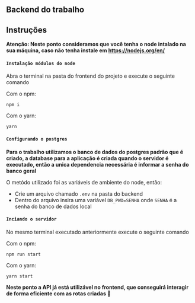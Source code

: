 ## Backend do trabalho

## Instruções

**Atenção: Neste ponto consideramos que você tenha o node intalado na sua máquina, caso não tenha instale em https://nodejs.org/en/**

#### `Instalação módulos do node`

Abra o terminal na pasta do frontend do projeto e execute o seguinte comando

Com o npm: 

`npm i`

Com o yarn:

`yarn`

#### `Configurando o postgres`

**Para o trabalho utilizamos o banco de dados do postgres padrão que é criado, a database para a aplicação é criada quando o servidor é executado, então a unica dependencia necessária é informar a senha do banco geral**

O metódo utilizado foi as variáveis de ambiente do node, então:

- Crie um arquivo chamado `.env` na pasta do backend
- Dentro do arquivo insira uma variável `DB_PWD=SENHA` onde `SENHA` é a senha do banco de dados local

#### `Inciando o servidor`

No mesmo terminal executado anteriormente execute o seguinte comando

Com o npm: 

`npm run start`

Com o yarn:

`yarn start`

**Neste ponto a API já está utilizável no frontend, que conseguirá interagir de forma eficiente com as rotas criadas 🚀**
